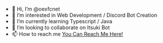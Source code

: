 - 👋 Hi, I’m @oexfcnet
- 👀 I’m interested in Web Development / Discord Bot Creation
- 🌱 I’m currently learning Typescript / Java 
- 💞️ I’m looking to collaborate on Itsuki Bot
- 📫 How to reach me [You Can Reach Me Here!](https://discord.gg/R24zsuun5w)

<!---
Kxrai/Kxrai is a ✨ special ✨ repository because its `README.md` (this file) appears on your GitHub profile.
You can click the Preview link to take a look at your changes.
--->
